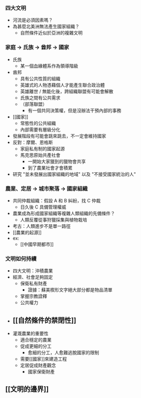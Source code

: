 ### 四大文明
- 河流是必須因素嗎？
- 為甚麼北美洲無法產生國家組織？
	- 自然條件近似於亞洲的複雜文明
### 家庭 -> 氏族 -> 酋邦 -> 國家
- 氏族
	- 某一個血緣體系作為領導階級
- 酋邦
	- 具有公共性質的組織
	- 英雄式的人物憑藉個人才能產生聯合政治體
	- 英雄離世 / 無能化後，跨組織聯盟有可能會解散
	- 氏族之間有公共需求
	- （部落聯盟）
		- 有一個共同決策權，但是沒辦法干預內部的事務
- [[國家]]
	- 常態性的公共組織
	- 內部需要有層級分化
- 發展階段有可能會跳來跳去，不一定會維持國家
- 反對：摩爾、恩格斯
	- 家庭私有制的國家起源
	- 馬克思原始共產社會
		- 一開始大家獵到的獵物會共享
		- 到了農業社會才會積累
- 研究 "並未發展出國家組織的地域" 以及 "不接受國家統治的人"
### 農業、定居 -> 城市聚落 -> 國家組織
- 共同仲裁組織：假設 A 和 B 糾紛，找 C 仲裁
	- 日久後 C 具備管理權威
- 農業成為形成國家組織等複雜人類組織的先備條件？
	- 人類反覆從事狩獵採集與植物栽培
- 考古：人類進步不是單一路徑
- [[農業的起源]]
- ex: 
	- [[中國早期都市]]
### 文明如何持續
- 四大文明：沖積農業
- 經濟、社會足夠固定
	- 保衛私有財產
		- 證據：蘇美楔形文字絕大部分都是物品清單
	- 掌握宗教詮釋
	- 公共權力
- [[自然條件的禁閉性]]
	- 
- 灌溉農業的重要性
	- 適合穩定的農業
	- 促成更細的分工
		- 愈細的分工，人愈難逃脫國家的限制
	- 需要[[國家]]來建造工程
	- 定居促成財產觀念
		- 國家保衛財產

## [[文明的邊界]]